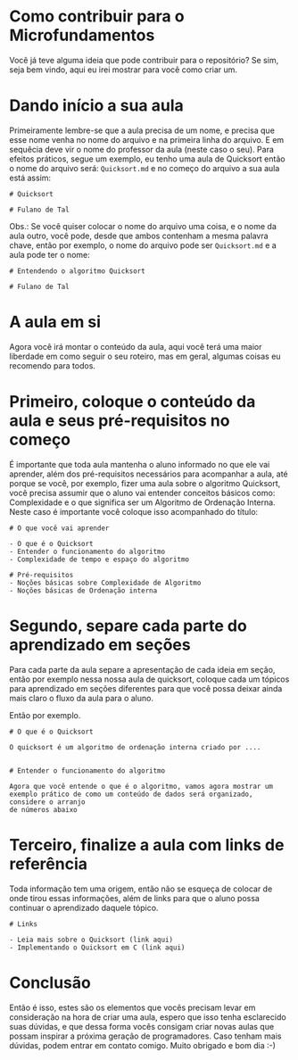 # Como contribuir para o Microfundamentos

Você já teve alguma ideia que pode contribuir para o repositório? Se sim, seja bem vindo, aqui eu irei mostrar para você como criar 
um. 

# Dando início a sua aula

Primeiramente lembre-se que a aula precisa de um nome, e precisa que esse nome venha no nome do arquivo e na primeira linha do arquivo. E em sequêcia deve
vir o nome do professor da aula (neste caso o seu). Para efeitos práticos, segue um exemplo, eu tenho uma aula de Quicksort então o 
nome do arquivo será: ```Quicksort.md``` e no começo do arquivo a sua aula está assim:

```
# Quicksort

# Fulano de Tal
```
Obs.: Se você quiser colocar o nome do arquivo uma coisa, e o nome da aula outro, você pode, desde que ambos contenham a mesma palavra chave, então
por exemplo, o nome do arquivo pode ser ```Quicksort.md``` e a aula pode ter o nome:

```
# Entendendo o algoritmo Quicksort

# Fulano de Tal

```

# A aula em si

Agora você irá montar o conteúdo da aula, aqui você terá uma maior liberdade em como seguir o seu roteiro, mas em geral, algumas coisas eu recomendo para 
todos.

# Primeiro, coloque o conteúdo da aula e seus pré-requisitos no começo

É importante que toda aula mantenha o aluno informado no que ele vai aprender, além dos pré-requisitos necessários para acompanhar a aula, até porque
se você, por exemplo, fizer uma aula sobre o algoritmo Quicksort, você precisa assumir que o aluno vai entender conceitos básicos como: Complexidade e 
o que significa ser um Algoritmo de Ordenação Interna. Neste caso é importante você coloque isso acompanhado do título:

```
# O que você vai aprender

- O que é o Quicksort
- Entender o funcionamento do algoritmo 
- Complexidade de tempo e espaço do algoritmo

# Pré-requisitos
- Noções básicas sobre Complexidade de Algoritmo
- Noções básicas de Ordenação interna
```

# Segundo, separe cada parte do aprendizado em seções

Para cada parte da aula separe a apresentação de cada ideia em seção, então por exemplo nessa nossa aula de quicksort, coloque cada um tópicos para
aprendizado em seções diferentes para que você possa deixar ainda mais claro o fluxo da aula para o aluno.

Então por exemplo.


```
# O que é o Quicksort

O quicksort é um algoritmo de ordenação interna criado por ....


# Entender o funcionamento do algoritmo

Agora que você entende o que é o algoritmo, vamos agora mostrar um exemplo prático de como um conteúdo de dados será organizado, considere o arranjo 
de números abaixo

``` 

# Terceiro, finalize a aula com links de referência

Toda informação tem uma origem, então não se esqueça de colocar de onde tirou essas informações, além de links para que o aluno possa continuar
o aprendizado daquele tópico.

```
# Links

- Leia mais sobre o Quicksort (link aqui)
- Implementando o Quicksort em C (link aqui)

``` 

# Conclusão

Então é isso, estes são os elementos que vocês precisam levar em consideração na hora de criar uma aula, espero que isso tenha esclarecido suas dúvidas,
e que dessa forma vocês consigam criar novas aulas que possam inspirar a próxima geração de programadores. Caso tenham mais dúvidas, podem entrar em contato
comigo. Muito obrigado e bom dia :-)
